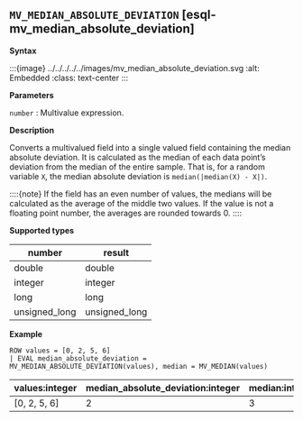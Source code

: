 ## `MV_MEDIAN_ABSOLUTE_DEVIATION` [esql-mv_median_absolute_deviation]

**Syntax**

:::{image} ../../../../../images/mv_median_absolute_deviation.svg
:alt: Embedded
:class: text-center
:::

**Parameters**

`number`
:   Multivalue expression.

**Description**

Converts a multivalued field into a single valued field containing the median absolute deviation.  It is calculated as the median of each data point’s deviation from the median of the entire sample. That is, for a random variable `X`, the median absolute deviation is `median(|median(X) - X|)`.

::::{note}
If the field has an even number of values, the medians will be calculated as the average of the middle two values. If the value is not a floating point number, the averages are rounded towards 0.
::::


**Supported types**

| number | result |
| --- | --- |
| double | double |
| integer | integer |
| long | long |
| unsigned_long | unsigned_long |

**Example**

```esql
ROW values = [0, 2, 5, 6]
| EVAL median_absolute_deviation = MV_MEDIAN_ABSOLUTE_DEVIATION(values), median = MV_MEDIAN(values)
```

| values:integer | median_absolute_deviation:integer | median:integer |
| --- | --- | --- |
| [0, 2, 5, 6] | 2 | 3 |


